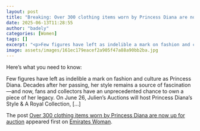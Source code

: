 ```yaml
---
layout: post
title: "Breaking: Over 300 clothing items worn by Princess Diana are now up for auction"
date: 2025-06-13T11:28:55
author: "badely"
categories: [Women]
tags: []
excerpt: "<p>Few figures have left as indelible a mark on fashion and culture as Princess Diana. Decades after her passing, her style remains a source of fascin"
image: assets/images/161ec179eacef2a905f47a88a90bb2ba.jpg
---
```


Here’s what you need to know: <p>Few figures have left as indelible a mark on fashion and culture as Princess Diana. Decades after her passing, her style remains a source of fascination—and now, fans and collectors have an unprecedented chance to own a piece of her legacy. On June 26, Julien’s Auctions will host Princess Diana’s Style &#38; A Royal Collection, [&#8230;]</p>
<p>The post <a href="https://emirateswoman.com/over-300-pieces-from-princess-diana-iconic-wardrobe-head-to-auction/" rel="nofollow">Over 300 clothing items worn by Princess Diana are now up for auction</a> appeared first on <a href="https://emirateswoman.com" rel="nofollow">Emirates Woman</a>.</p>

